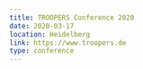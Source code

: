 ```yaml
---
title: TROOPERS Conference 2020
date: 2020-03-17
location: Heidelberg
link: https://www.troopers.de
type: conference
---
```


